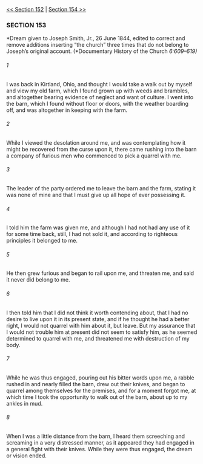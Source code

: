 [<< Section 152](Section%20152)  |  [Section 154 >>](Section%20154)

### SECTION 153

*Dream given to Joseph Smith, Jr., 26 June 1844, edited to correct and remove additions inserting “the church” three times that do not belong to Joseph’s original account. (*Documentary History of the Church *6:609–619)*

###### 1
I was back in Kirtland, Ohio, and thought I would take a walk out by myself and view my old farm, which I found grown up with weeds and brambles, and altogether bearing evidence of neglect and want of culture. I went into the barn, which I found without floor or doors, with the weather boarding off, and was altogether in keeping with the farm.

###### 2
While I viewed the desolation around me, and was contemplating how it might be recovered from the curse upon it, there came rushing into the barn a company of furious men who commenced to pick a quarrel with me.

###### 3
The leader of the party ordered me to leave the barn and the farm, stating it was none of mine and that I must give up all hope of ever possessing it.

###### 4
I told him the farm was given me, and although I had not had any use of it for some time back, still, I had not sold it, and according to righteous principles it belonged to me.

###### 5
He then grew furious and began to rail upon me, and threaten me, and said it never did belong to me.

###### 6
I then told him that I did not think it worth contending about, that I had no desire to live upon it in its present state, and if he thought he had a better right, I would not quarrel with him about it, but leave. But my assurance that I would not trouble him at present did not seem to satisfy him, as he seemed determined to quarrel with me, and threatened me with destruction of my body.

###### 7
While he was thus engaged, pouring out his bitter words upon me, a rabble rushed in and nearly filled the barn, drew out their knives, and began to quarrel among themselves for the premises, and for a moment forgot me, at which time I took the opportunity to walk out of the barn, about up to my ankles in mud.

###### 8
When I was a little distance from the barn, I heard them screeching and screaming in a very distressed manner, as it appeared they had engaged in a general fight with their knives. While they were thus engaged, the dream or vision ended.